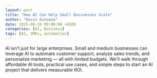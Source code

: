 ```yaml
---
layout: post
title: "How AI Can Help Small Businesses Scale"
author: "Kevin Kutoane"
date: 2025-09-16 09:00:00 +0200
categories: [AI, Business]
tags: [AI, SMEs, automation]
---
```


AI isn't just for large enterprises. Small and medium businesses can leverage AI to automate customer support, analyze sales trends, and personalize marketing — all with limited budgets. We'll walk through affordable AI tools, practical use cases, and simple steps to start an AI project that delivers measurable ROI.
